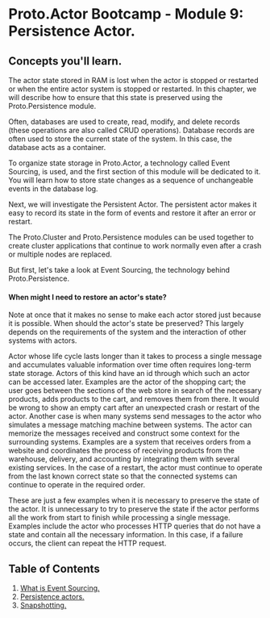 # Proto.Actor Bootcamp - Module 9: Persistence Actor.

## Concepts you'll learn.

The actor state stored in RAM is lost when the actor is stopped or restarted or when the entire actor system is stopped or restarted. In this chapter, we will describe how to ensure that this state is preserved using the Proto.Persistence module.

Often, databases are used to create, read, modify, and delete records (these operations are also called CRUD operations). Database records are often used to store the current state of the system. In this case, the database acts as a container.

To organize state storage in Proto.Actor, a technology called Event Sourcing, is used, and the first section of this module will be dedicated to it. You will learn how to store state changes as a sequence of unchangeable events in the database log.

Next, we will investigate the Persistent Actor. The persistent actor makes it easy to record its state in the form of events and restore it after an error or restart.

The Proto.Cluster and Proto.Persistence modules can be used together to create cluster applications that continue to work normally even after a crash or multiple nodes are replaced.

But first, let's take a look at Event Sourcing, the technology behind Proto.Persistence.

#### When might I need to restore an actor's state?

Note at once that it makes no sense to make each actor stored just because it is possible. When should the actor's state be preserved? This largely depends on the requirements of the system and the interaction of other systems with actors.

Actor whose life cycle lasts longer than it takes to process a single message and accumulates valuable information over time often requires long-term state storage. Actors of this kind have an id through which such an actor can be accessed later. Examples are the actor of the shopping cart; the user goes between the sections of the web store in search of the necessary products, adds products to the cart, and removes them from there. It would be wrong to show an empty cart after an unexpected crash or restart of the actor. Another case is when many systems send messages to the actor who simulates a message matching machine between systems. The actor can memorize the messages received and construct some context for the surrounding systems. Examples are a system that receives orders from a website and coordinates the process of receiving products from the warehouse, delivery, and accounting by integrating them with several existing services. In the case of a restart, the actor must continue to operate from the last known correct state so that the connected systems can continue to operate in the required order.

These are just a few examples when it is necessary to preserve the state of the actor. It is unnecessary to try to preserve the state if the actor performs all the work from start to finish while processing a single message. Examples include the actor who processes HTTP queries that do not have a state and contain all the necessary information. In this case, if a failure occurs, the client can repeat the HTTP request.

## Table of Contents

1. [What is Event Sourcing.](lesson-1)
2. [Persistence actors.](lesson-2)
3. [Snapshotting.](lesson-3)

